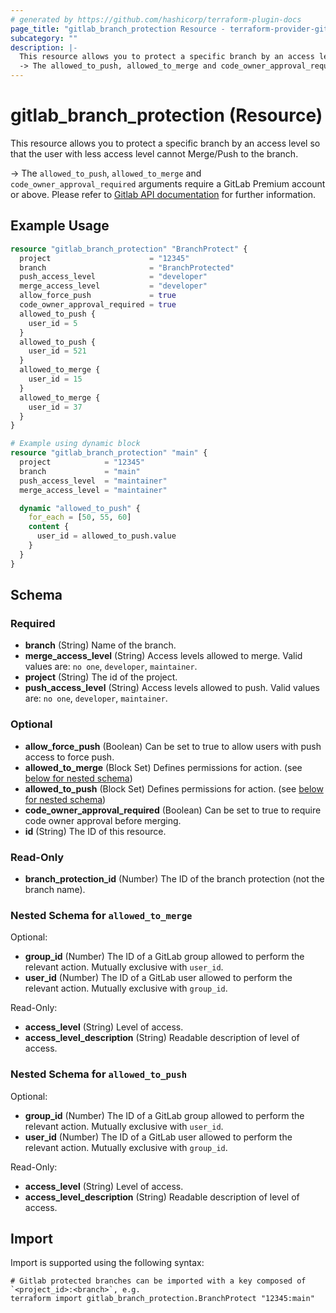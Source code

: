 ```yaml
---
# generated by https://github.com/hashicorp/terraform-plugin-docs
page_title: "gitlab_branch_protection Resource - terraform-provider-gitlab"
subcategory: ""
description: |-
  This resource allows you to protect a specific branch by an access level so that the user with less access level cannot Merge/Push to the branch.
  -> The allowed_to_push, allowed_to_merge and code_owner_approval_required arguments require a GitLab Premium account or above.  Please refer to Gitlab API documentation https://docs.gitlab.com/ee/api/protected_branches.html for further information.
---
```


# gitlab_branch_protection (Resource)

This resource allows you to protect a specific branch by an access level so that the user with less access level cannot Merge/Push to the branch.

-> The `allowed_to_push`, `allowed_to_merge` and `code_owner_approval_required` arguments require a GitLab Premium account or above.  Please refer to [Gitlab API documentation](https://docs.gitlab.com/ee/api/protected_branches.html) for further information.

## Example Usage

```terraform
resource "gitlab_branch_protection" "BranchProtect" {
  project                      = "12345"
  branch                       = "BranchProtected"
  push_access_level            = "developer"
  merge_access_level           = "developer"
  allow_force_push             = true
  code_owner_approval_required = true
  allowed_to_push {
    user_id = 5
  }
  allowed_to_push {
    user_id = 521
  }
  allowed_to_merge {
    user_id = 15
  }
  allowed_to_merge {
    user_id = 37
  }
}

# Example using dynamic block
resource "gitlab_branch_protection" "main" {
  project            = "12345"
  branch             = "main"
  push_access_level  = "maintainer"
  merge_access_level = "maintainer"

  dynamic "allowed_to_push" {
    for_each = [50, 55, 60]
    content {
      user_id = allowed_to_push.value
    }
  }
}
```

<!-- schema generated by tfplugindocs -->
## Schema

### Required

- **branch** (String) Name of the branch.
- **merge_access_level** (String) Access levels allowed to merge. Valid values are: `no one`, `developer`, `maintainer`.
- **project** (String) The id of the project.
- **push_access_level** (String) Access levels allowed to push. Valid values are: `no one`, `developer`, `maintainer`.

### Optional

- **allow_force_push** (Boolean) Can be set to true to allow users with push access to force push.
- **allowed_to_merge** (Block Set) Defines permissions for action. (see [below for nested schema](#nestedblock--allowed_to_merge))
- **allowed_to_push** (Block Set) Defines permissions for action. (see [below for nested schema](#nestedblock--allowed_to_push))
- **code_owner_approval_required** (Boolean) Can be set to true to require code owner approval before merging.
- **id** (String) The ID of this resource.

### Read-Only

- **branch_protection_id** (Number) The ID of the branch protection (not the branch name).

<a id="nestedblock--allowed_to_merge"></a>
### Nested Schema for `allowed_to_merge`

Optional:

- **group_id** (Number) The ID of a GitLab group allowed to perform the relevant action. Mutually exclusive with `user_id`.
- **user_id** (Number) The ID of a GitLab user allowed to perform the relevant action. Mutually exclusive with `group_id`.

Read-Only:

- **access_level** (String) Level of access.
- **access_level_description** (String) Readable description of level of access.


<a id="nestedblock--allowed_to_push"></a>
### Nested Schema for `allowed_to_push`

Optional:

- **group_id** (Number) The ID of a GitLab group allowed to perform the relevant action. Mutually exclusive with `user_id`.
- **user_id** (Number) The ID of a GitLab user allowed to perform the relevant action. Mutually exclusive with `group_id`.

Read-Only:

- **access_level** (String) Level of access.
- **access_level_description** (String) Readable description of level of access.

## Import

Import is supported using the following syntax:

```shell
# Gitlab protected branches can be imported with a key composed of `<project_id>:<branch>`, e.g.
terraform import gitlab_branch_protection.BranchProtect "12345:main"
```
